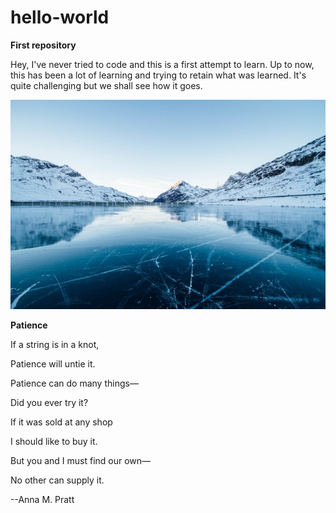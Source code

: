 # hello-world
**First repository**

Hey, I've never tried to code and this is a first attempt to learn. 
Up to now, this has been a lot of learning and trying to retain what was learned. 
It's quite challenging but we shall see how it goes. 

![Icy Mountain](icy_mountain.jpg)

**Patience**

If a string is in a knot,

Patience will untie it.

Patience can do many things—

Did you ever try it?


If it was sold at any shop

I should like to buy it.

But you and I must find our own—

No other can supply it.


--Anna M. Pratt
